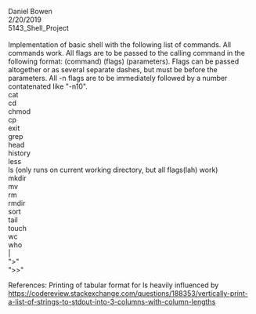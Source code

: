 Daniel Bowen <br />
2/20/2019 <br />
5143_Shell_Project <br />
 <br />
Implementation of basic shell with the following list of commands. All commands work. All flags are to be passed to the calling command in the following format: (command) (flags) (parameters). Flags can be passed altogether or as several separate dashes, but must be before the parameters. All -n flags are to be immediately followed by a number contatenated like "-n10".<br />
cat <br />
cd <br />
chmod <br />
cp <br />
exit <br />
grep <br />
head <br />
history <br />
less <br />
ls (only runs on current working directory, but all flags(lah) work) <br />
mkdir <br />
mv <br />
rm <br />
rmdir <br />
sort <br />
tail <br />
touch <br />
wc <br />
who <br />
 | <br />
 ">" <br />
 ">>" <br />

References: Printing of tabular format for ls heavily influenced by https://codereview.stackexchange.com/questions/188353/vertically-print-a-list-of-strings-to-stdout-into-3-columns-with-column-lengths
